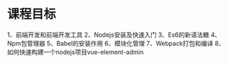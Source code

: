 # 课程目标

1、前端开发和前端开发工具
2、Nodejs安装及快速入门
3、Es6的新语法糖
4、Npm包管理器
5、Babel的安装作用
6、模块化管理
7、Webpack打包和编译
8、如何快速构建一个nodejs项目vue-element-admin